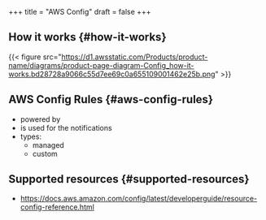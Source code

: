 +++
title = "AWS Config"
draft = false
+++

## How it works {#how-it-works}

{{< figure src="https://d1.awsstatic.com/Products/product-name/diagrams/product-page-diagram-Config_how-it-works.bd28728a9066c55d7ee69c0a655109001462e25b.png" >}}


## AWS Config Rules {#aws-config-rules}

-   powered by
-   is used for the notifications
-   types:
    -   managed
    -   custom


## Supported resources {#supported-resources}

-   <https://docs.aws.amazon.com/config/latest/developerguide/resource-config-reference.html>
